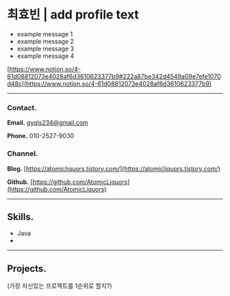 # 최효빈 | add profile text

- example message 1
- example message 2
- example message 3
- example message 4

[https://www.notion.so/4-61d08812073e4028af6d3610623377b9#222a87be342d4549a09e7efe1070d48c](https://www.notion.so/4-61d08812073e4028af6d3610623377b9)

---

### Contact.

**Email.** gyqls234@gmail.com

**Phone.** 010-2527-9030

### Channel.

**Blog.** [https://atomicliquors.tistory.com/](https://atomicliquors.tistory.com/)

**Github.**  [https://github.com/AtomicLiquors](https://github.com/AtomicLiquors)

---

## Skills.

- Java
- 

---

## Projects.

(가장 자신있는 프로젝트를 1순위로 할지?)

